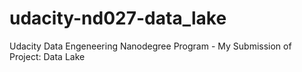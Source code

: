 # udacity-nd027-data_lake
Udacity Data Engeneering Nanodegree Program - My Submission of Project: Data Lake
